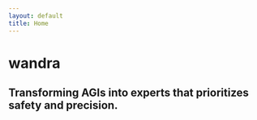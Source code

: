 ```yaml
---
layout: default
title: Home
---
```


# wandra

## Transforming AGIs into experts that prioritizes safety and precision.